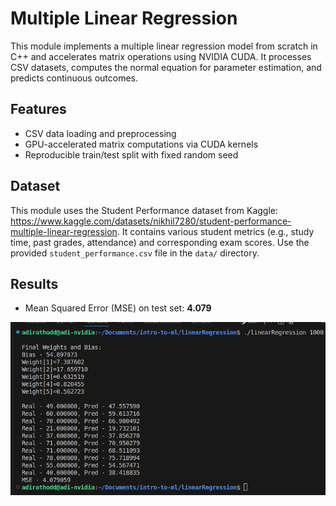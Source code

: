 # Multiple Linear Regression

This module implements a multiple linear regression model from scratch in C++ and accelerates matrix operations using NVIDIA CUDA. It processes CSV datasets, computes the normal equation for parameter estimation, and predicts continuous outcomes.

## Features

- CSV data loading and preprocessing
- GPU-accelerated matrix computations via CUDA kernels
- Reproducible train/test split with fixed random seed

## Dataset

This module uses the Student Performance dataset from Kaggle: https://www.kaggle.com/datasets/nikhil7280/student-performance-multiple-linear-regression. It contains various student metrics (e.g., study time, past grades, attendance) and corresponding exam scores. Use the provided `student_performance.csv` file in the `data/` directory.


## Results

- Mean Squared Error (MSE) on test set: **4.079**

![Linear Regression](mlr.png)